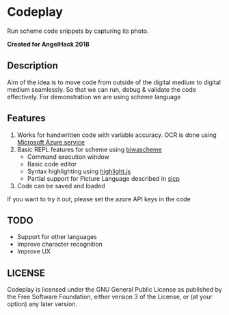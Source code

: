 # Codeplay

Run scheme code snippets by capturing its photo.

**Created for AngelHack 2018**


## Description
Aim of the idea is to move code from outside of the digital medium to digital medium seamlessly.
So that we can run, debug & validate the code effectively. For demonstration we are using scheme language


## Features
1. Works for handwritten code with variable accuracy.
   OCR is done using [Microsoft Azure service](https://azure.microsoft.com/en-in/blog/how-to-leverage-ocr-to-full-text-search-your-images-within-azure-search/)
2. Basic REPL features for scheme using [biwascheme](https://github.com/biwascheme/biwascheme)
   * Command execution window
   * Basic code editor
   * Syntax highlighting using [highlight.js](https://highlightjs.org/)
   * Partial support for Picture Language described in [sicp](http://sarabander.github.io/sicp/html/2_002e2.xhtml#g_t2_002e2_002e4)
3. Code can be saved and loaded

If you want to try it out, please set the azure API keys in the code

## TODO
* Support for other languages
* Improve character recognition
* Improve UX


## LICENSE
  Codeplay is licensed under the GNU General Public License as published by the Free Software Foundation, either version 3 of the License, or (at your option) any later version.
